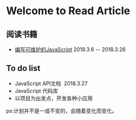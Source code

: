 # Welcome to Read Article
## 阅读书籍
* [编写可维护的JavaScript](https://github.com/heightzhang/Reading-and-Reality/tree/master/%E7%BC%96%E5%86%99%E5%8F%AF%E7%BB%B4%E6%8A%A4%E4%BB%A3%E7%A0%81)  2018.3.6 -- 2018.3.26
## To do list
 * JavaScript API文档  2018.3.27
 * JavaScript 代码库
 * 以项目为出发点，开发各种小应用
 
ps:计划并不是一成不变的，会随着变化而变化。

